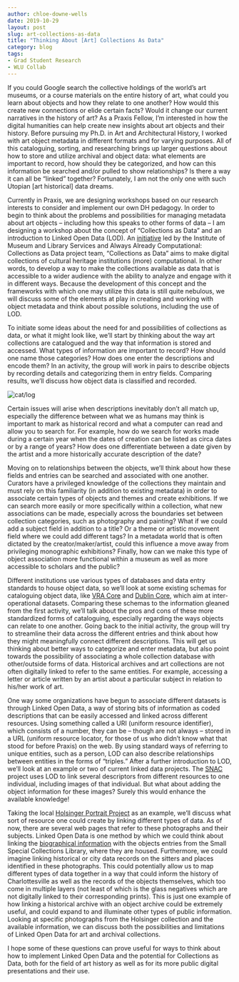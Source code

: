 ```yaml
---
author: chloe-downe-wells
date: 2019-10-29
layout: post
slug: art-collections-as-data
title: "Thinking About [Art] Collections As Data"
category: blog
tags:
- Grad Student Research
- WLU Collab
---
```

If you could Google search the collective holdings of the world’s art museums, or a course materials on the entire history of art, what could you learn about objects and how they relate to one another? How would this create new connections or elide certain facts? Would it change our current narratives in the history of art? As a Praxis Fellow, I’m interested in how the digital humanities can help create new insights about art objects and their history. Before pursuing my Ph.D. in Art and Architectural History, I worked with art object metadata in different formats and for varying purposes. All of this cataloguing, sorting, and researching brings up larger questions about how to store and utilize archival and object data: what elements are important to record, how should they be categorized, and how can this information be searched and/or pulled to show relationships? Is there a way it can all be “linked” together? Fortunately, I am not the only one with such Utopian [art historical] data dreams. 

Currently in Praxis, we are designing workshops based on our research interests to consider and implement our own DH pedagogy. In order to begin to think about the problems and possibilities for managing metadata about art objects – including how this speaks to other forms of data – I am designing a workshop about the concept of “Collections as Data” and an introduction to Linked Open Data (LOD). An [initiative](https://collectionsasdata.github.io/statement/) led by the Institute of Museum and Library Services and Always Already Computational: Collections as Data project team, “Collections as Data” aims to make digital collections of cultural heritage institutions (more) computational. In other words, to develop a way to make the collections available as data that is accessible to a wider audience with the ability to analyze and engage with it in different ways. Because the development of this concept and the frameworks with which one may utilize this data is still quite nebulous, we will discuss some of the elements at play in creating and working with object metadata and think about possible solutions, including the use of LOD.

To initiate some ideas about the need for and possibilities of collections as data, or what it might look like, we’ll start by thinking about the way art collections are catalogued and the way that information is stored and accessed. What types of information are important to record? How should one name those categories? How does one enter the descriptions and encode them? In an activity, the group will work in pairs to describe objects by recording details and categorizing them in entry fields. Comparing results, we’ll discuss how object data is classified and recorded. 

![cat/log](https://i.pinimg.com/236x/e6/9d/a0/e69da0dfc2c1d881c41477f90a269e6f--cat-puns-library-humor.jpg)


Certain issues will arise when descriptions inevitably don’t all match up, especially the difference between what we as humans may think is important to mark as historical record and what a computer can read and allow you to search for. For example, how do we search for works made during a certain year when the dates of creation can be listed as circa dates or by a range of years? How does one differentiate between a date given by the artist and a more historically accurate description of the date? 

Moving on to relationships between the objects, we’ll think about how these fields and entries can be searched and associated with one another. Curators have a privileged knowledge of the collections they maintain and must rely on this familiarity (in addition to existing metadata) in order to associate certain types of objects and themes and create exhibitions. If we can search more easily or more specifically within a collection, what new associations can be made, especially across the boundaries set between collection categories, such as photography and painting? What if we could add a subject field in addition to a title? Or a theme or artistic movement field where we could add different tags? In a metadata world that is often dictated by the creator/maker/artist, could this influence a move away from privileging monographic exhibitions? Finally, how can we make this type of object association more functional within a museum as well as more accessible to scholars and the public? 

Different institutions use various types of databases and data entry standards to house object data, so we’ll look at some existing schemas for cataloguing object data, like [VRA Core](https://www.loc.gov/standards/vracore/VRA_Core4_Outline.pdf) and [Dublin Core](https://www.dublincore.org/specifications/dublin-core/dces/), which aim at inter-operational datasets. Comparing these schemas to the information gleaned from the first activity, we’ll talk about the pros and cons of these more standardized forms of cataloguing, especially regarding the ways objects can relate to one another. Going back to the initial activity, the group will try to streamline their data across the different entries and think about how they might meaningfully connect different descriptions. This will get us thinking about better ways to categorize and enter metadata, but also point towards the possibility of associating a whole collection database with other/outside forms of data. Historical archives and art collections are not often digitally linked to refer to the same entities. For example, accessing a letter or article written by an artist about a particular subject in relation to his/her work of art.

One way some organizations have begun to associate different datasets is through Linked Open Data, a way of storing bits of information as coded descriptions that can be easily accessed and linked across different resources. Using something called a URI (uniform resource identifier), which consists of a number, they can be – though are not always – stored in a URL (uniform resource locator, for those of us who didn’t know what that stood for before Praxis) on the web. By using standard ways of referring to unique entities, such as a person, LOD can also describe relationships between entities in the forms of “triples.” After a further introduction to LOD, we’ll look at an example or two of current linked data projects. The [SNAC](https://snaccooperative.org/) project uses LOD to link several descriptors from different resources to one individual, including images of that individual. But what about adding the object information for these images? Surely this would enhance the available knowledge! 

Taking the local [Holsinger Portrait Project](http://rwholsingerphotos.org/index.php) as an example, we’ll discuss what sort of resource one could create by linking different types of data. As of now, there are several web pages that refer to these photographs and their subjects. Linked Open Data is one method by which we could think about linking the [biographical information](http://juel.iath.virginia.edu/node/980) with the objects entries from the Small Special Collections Library, where they are housed. Furthermore, we could imagine linking historical or city data records on the sitters and places identified in these photographs. This could potentially allow us to map different types of data together in a way that could inform the history of Charlottesville as well as the records of the objects themselves, which too come in multiple layers (not least of which is the glass negatives which are not digitally linked to their corresponding prints). This is just one example of how linking a historical archive with an object archive could be extremely useful, and could expand to and illuminate other types of public information. Looking at specific photographs from the Holsinger collection and the available information, we can discuss both the possibilities and limitations of Linked Open Data for art and archival collections. 

I hope some of these questions can prove useful for ways to think about how to implement Linked Open Data and the potential for Collections as Data, both for the field of art history as well as for its more public digital presentations and their use. 
